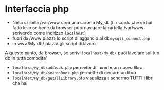 # Interfaccia php

* Nella cartella /var/www crea una cartella My_db (ti ricordo che se hai fatto le cose bene da browser puoi navigare la cartella /var/www scrivendo come indirizzo `localhost`)
* fuori da /www piazza lo script di aggancio al db `mysqli_connect.php`
* in www/My_db/ piazza gli script di lavoro

A questo punto, da browser, se scrivi `localhost/My_db/` puoi lavorare sul tuo db in tutta comodita'
* `localhost/My_db/addbook.php` permette di inserire un nuovo libro
* `localhost/My_db/searchBook.php` permette di cercare un libro
* `localhost/My_db/getAllLibrary.php` visualizza a schermo TUTTI i libri che hai
